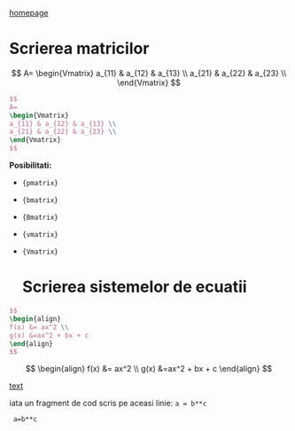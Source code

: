 <script id="MathJax-script" async src="https://cdn.jsdelivr.net/npm/mathjax@3/es5/tex-mml-chtml.js"></script> 

[homepage](index.md) 

# Scrierea matricilor 


$$ 
A=
\begin{Vmatrix} 
a_{11} & a_{12} & a_{13} \\
a_{21} & a_{22} & a_{23} \\
\end{Vmatrix}
$$

```LaTex
$$ 
A=
\begin{Vmatrix} 
a_{11} & a_{12} & a_{13} \\
a_{21} & a_{22} & a_{23} \\
\end{Vmatrix}
$$
```

**Posibilitati:** 
- `{pmatrix}`
- `{bmatrix}`
- `{Bmatrix}`
- `{vmatrix}`
- `{Vmatrix}`

  # Scrierea sistemelor de ecuatii

```LaTex
$$
\begin{align}
f(x) &= ax^2 \\
g(x) &=ax^2 + bx + c
\end{align}
$$
```

$$
\begin{align}
f(x) &= ax^2 \\
g(x) &=ax^2 + bx + c
\end{align}
$$



[text](http://)

iata un fragment de cod scris pe aceasi linie: `a = b**c` 

<code> a=b**c  </code>





  
